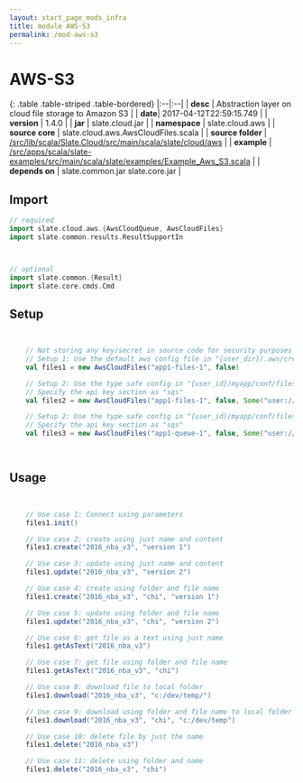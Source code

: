```yaml
---
layout: start_page_mods_infra
title: module AWS-S3
permalink: /mod-aws-s3
---
```


# AWS-S3

{: .table .table-striped .table-bordered}
|:--|:--|
| **desc** | Abstraction layer on cloud file storage to Amazon S3 | 
| **date**| 2017-04-12T22:59:15.749 |
| **version** | 1.4.0  |
| **jar** | slate.cloud.jar  |
| **namespace** | slate.cloud.aws  |
| **source core** | slate.cloud.aws.AwsCloudFiles.scala  |
| **source folder** | [/src/lib/scala/Slate.Cloud/src/main/scala/slate/cloud/aws](https://github.com/code-helix/slatekit/tree/master/src/lib/scala/Slate.Cloud/src/main/scala/slate/cloud/aws)  |
| **example** | [/src/apps/scala/slate-examples/src/main/scala/slate/examples/Example_Aws_S3.scala](https://github.com/code-helix/slatekit/tree/master/src/apps/scala/slate-examples/src/main/scala/slate/examples/Example_Aws_S3.scala) |
| **depends on** |  slate.common.jar slate.core.jar  |

## Import
```scala 
// required 
import slate.cloud.aws.{AwsCloudQueue, AwsCloudFiles}
import slate.common.results.ResultSupportIn



// optional 
import slate.common.{Result}
import slate.core.cmds.Cmd


```

## Setup
```scala


    // Not storing any key/secret in source code for security purposes
    // Setup 1: Use the default aws config file in "{user_dir}/.aws/credentials"
    val files1 = new AwsCloudFiles("app1-files-1", false)

    // Setup 2: Use the type safe config in "{user_id}/myapp/conf/files.conf"
    // Specify the api key section as "sqs"
    val files2 = new AwsCloudFiles("app1-files-1", false, Some("user://myapp/conf/files.conf"), Some("s3"))

    // Setup 2: Use the type safe config in "{user_id}/myapp/conf/files.conf"
    // Specify the api key section as "sqs"
    val files3 = new AwsCloudFiles("app1-queue-1", false, Some("user://myapp/conf/files.conf"), Some("s3-1"))

    

```

## Usage
```scala


    // Use case 1: Connect using parameters
    files1.init()

    // Use case 2: create using just name and content
    files1.create("2016_nba_v3", "version 1")

    // Use case 3: update using just name and content
    files1.update("2016_nba_v3", "version 2")

    // Use case 4: create using folder and file name
    files1.create("2016_nba_v3", "chi", "version 1")

    // Use case 5: update using folder and file name
    files1.update("2016_nba_v3", "chi", "version 2")

    // Use case 6: get file as a text using just name
    files1.getAsText("2016_nba_v3")

    // Use case 7: get file using folder and file name
    files1.getAsText("2016_nba_v3", "chi")

    // Use case 8: download file to local folder
    files1.download("2016_nba_v3", "c:/dev/temp/")

    // Use case 9: download using folder and file name to local folder
    files1.download("2016_nba_v3", "chi", "c:/dev/temp")

    // Use case 10: delete file by just the name
    files1.delete("2016_nba_v3")

    // Use case 11: delete using folder and name
    files1.delete("2016_nba_v3", "chi")
    

```

